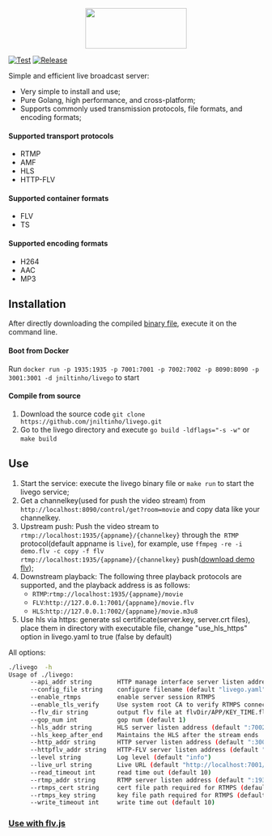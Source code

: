 <p align='center'>
    <img src='./logo.png' width='200px' height='80px'/>
</p>


[![Test](https://github.com/jniltinho/livego/workflows/Test/badge.svg)](https://github.com/jniltinho/livego/actions?query=workflow%3ATest)
[![Release](https://github.com/jniltinho/livego/workflows/Release/badge.svg)](https://github.com/jniltinho/livego/actions?query=workflow%3ARelease)

Simple and efficient live broadcast server:
- Very simple to install and use;
- Pure Golang, high performance, and cross-platform;
- Supports commonly used transmission protocols, file formats, and encoding formats;

#### Supported transport protocols
- RTMP
- AMF
- HLS
- HTTP-FLV

#### Supported container formats
- FLV
- TS

#### Supported encoding formats
- H264
- AAC
- MP3

## Installation
After directly downloading the compiled [binary file](https://github.com/jniltinho/livego/releases), execute it on the command line.

#### Boot from Docker
Run `docker run -p 1935:1935 -p 7001:7001 -p 7002:7002 -p 8090:8090 -p 3001:3001 -d jniltinho/livego` to start

#### Compile from source
1. Download the source code `git clone https://github.com/jniltinho/livego.git`
2. Go to the livego directory and execute `go build -ldflags="-s -w"` or `make build`

## Use
1. Start the service: execute the livego binary file or `make run` to start the livego service;
2. Get a channelkey(used for push the video stream) from `http://localhost:8090/control/get?room=movie` and copy data like your channelkey.
3. Upstream push: Push the video stream to `rtmp://localhost:1935/{appname}/{channelkey}` through the` RTMP` protocol(default appname is `live`), for example, use `ffmpeg -re -i demo.flv -c copy -f flv rtmp://localhost:1935/{appname}/{channelkey}` push([download demo flv](https://s3plus.meituan.net/v1/mss_7e425c4d9dcb4bb4918bbfa2779e6de1/mpack/default/demo.flv));
4. Downstream playback: The following three playback protocols are supported, and the playback address is as follows:
    - `RTMP`:`rtmp://localhost:1935/{appname}/movie`
    - `FLV`:`http://127.0.0.1:7001/{appname}/movie.flv`
    - `HLS`:`http://127.0.0.1:7002/{appname}/movie.m3u8`
5. Use hls via https: generate ssl certificate(server.key, server.crt files), place them in directory with executable file, change "use_hls_https" option in livego.yaml to true (false by default)

All options: 
```bash
./livego  -h
Usage of ./livego:
      --api_addr string       HTTP manage interface server listen address (default ":8090")
      --config_file string    configure filename (default "livego.yaml")
      --enable_rtmps          enable server session RTMPS
      --enable_tls_verify     Use system root CA to verify RTMPS connection, set this flag to false on Windows (default true)
      --flv_dir string        output flv file at flvDir/APP/KEY_TIME.flv (default "tmp")
      --gop_num int           gop num (default 1)
      --hls_addr string       HLS server listen address (default ":7002")
      --hls_keep_after_end    Maintains the HLS after the stream ends
      --http_addr string      HTTP server listen address (default ":3001")
      --httpflv_addr string   HTTP-FLV server listen address (default ":7001")
      --level string          Log level (default "info")
      --live_url string       Live URL (default "http://localhost:7001/live/movie.flv")
      --read_timeout int      read time out (default 10)
      --rtmp_addr string      RTMP server listen address (default ":1935")
      --rtmps_cert string     cert file path required for RTMPS (default "server.crt")
      --rtmps_key string      key file path required for RTMPS (default "server.key")
      --write_timeout int     write time out (default 10)
```

### [Use with flv.js](https://github.com/xqq/mpegts.js/tree/master/demo)
